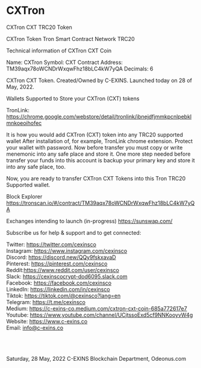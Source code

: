 # CXTron
CXTron CXT TRC20 Token

CXTron Token
Tron Smart Contract Network TRC20

Technical information of CXTron CXT Coin

Name: CXTron
Symbol: CXT
Contract Address: TM39aqx78oWCNDrWxqwFhz18bLC4kW7yQA
Decimals: 6

CXTron CXT Token. Created/Owned by C-EXINS. Launched today on
28 of May, 2022.



Wallets Supported
to Store your CXTron (CXT) tokens

TronLink: https://chrome.google.com/webstore/detail/tronlink/ibnejdfjmmkpcnlpebklmnkoeoihofec



It is how you would add CXTron (CXT) token into any TRC20 supported wallet
After installation of, for example, TronLink chrome extension. Protect your wallet with password. Now before transfer
you must copy or write menemonic into any safe place and store it. One more step needed before transfer your funds into
this account is backup your primary key and store it into any safe place, too.

Now, you are ready to transfer CXTron CXT Tokens into this Tron TRC20 Supported wallet.



Block Explorer
https://tronscan.io/#/contract/TM39aqx78oWCNDrWxqwFhz18bLC4kW7yQA



Exchanges
intending to launch (in-progress) https://sunswap.com/




Subscribe us for help & support and to get connected:

Twitter: https://twitter.com/cexinsco<br/>
Instagram: https://www.instagram.com/cexinsco<br/>
Discord: https://discord.new/QQy9fskxavaD<br/>
Pinterest: https://pinterest.com/cexinsco<br/>
Reddit:https://www.reddit.com/user/cexinsco<br/>
Slack: https://cexinscocrypt-dod6095.slack.com<br/>
Facebook: https://facebook.com/cexinsco<br/>
LinkedIn: https://linkedin.com/in/cexinsco<br/>
Tiktok: https://tiktok.com/@cexinsco?lang=en<br/>
Telegram: https://t.me/cexinsco<br/>
Medium: https://c-exins-co.medium.com/cxtron-cxt-coin-685a772617e7<br/>
Youtube: https://www.youtube.com/channel/UCjtssoExd5cf9NNKooyvW4g<br/>
Website: https://www.c-exins.co<br/>
Email: info@c-exins.co<br/>
<br/><br/><br/>

Saturday, 28 May, 2022
C-EXINS Blockchain Department, Odeonus.com

